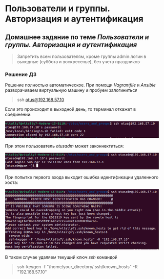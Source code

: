# Пользователи и группы. Авторизация и аутентификация

## Домашнее задание по теме _Пользователи и группы. Авторизация и аутентификация_
> Запретить всем пользователям, кроме группы admin логин в выходные (суббота и воскресенье), без учета праздников

### Решение ДЗ

Решение полностью автоматическое. При помощи _Vagrantfile_ и _Ansible_ разворачиваем виртуальную машину и пробуем залогиниться 
> ssh otus@192.168.57.10  

Если это происходит в выходной день, то терминал откажет в соединении: 

![](https://github.com/Vitaliy7/PAM/blob/main/Error.png?raw=true)

При этом пользователь _otusadm_ может законнектиться:

![](https://github.com/Vitaliy7/PAM/blob/main/Accept.png?raw=true)

При попытке первого входа выходит ошибка идентификации удаленного хоста:

![](https://github.com/Vitaliy7/PAM/blob/main/Error2.png?raw=true)

В таком случае удаляем текущий ключ _ssh_ командой  
 > ssh-keygen -f "/home/your_directory/.ssh/known_hosts" -R "192.168.57.10"
